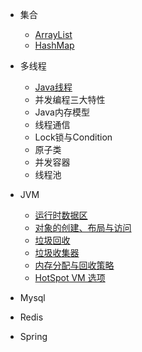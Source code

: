 - 集合
	- [ArrayList](/collections/ArrayList.md)
	- [HashMap](/collections/HashMap.md)

- 多线程
    - [Java线程](/concurrent/java-thread.md)
	- 并发编程三大特性
	- Java内存模型
	- 线程通信
	- Lock锁与Condition
	- 原子类
	- 并发容器
	- 线程池

- JVM
	- [运行时数据区](/jvm/runtime-data-area.md)
	- [对象的创建、布局与访问](/jvm/object-layout.md)
	- [垃圾回收](/jvm/gc.md)
	- [垃圾收集器](/jvm/garbage-collectors.md)
	- [内存分配与回收策略](/jvm/memory-allocation-strategy.md)
	- [HotSpot VM 选项](/jvm/hotspot-vm-params.md)
	

- Mysql
- Redis
- Spring


